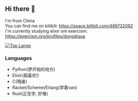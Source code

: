 ## Hi there 👋
I'm from China  
You can find me on bilibili: https://space.bilibili.com/489732092  
I'm currently studying elixir om exercism: https://exercism.org/profiles/dongdigua  
  
[![Top Langs](https://github-readme-stats.vercel.app/api/top-langs/?username=dongdigua&layout=compact&title_color=39c5bb&langs_count=8)](https://github.com/anuraghazra/github-readme-stats)
### Languages
- Python(梦开始的地方)
- Elixir(超喜欢!)
- C(残废)
- Racket/Scheme/Erlang(学着van)
- Rust(正在学, 好难)
